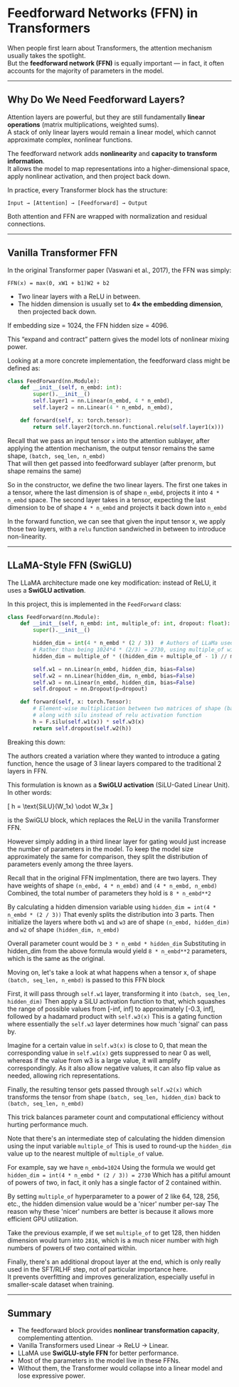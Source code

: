 # Feedforward Networks (FFN) in Transformers

When people first learn about Transformers, the attention mechanism usually takes the spotlight.  
But the **feedforward network (FFN)** is equally important — in fact, it often accounts for the majority of parameters in the model.  

---

## Why Do We Need Feedforward Layers?

Attention layers are powerful, but they are still fundamentally **linear operations** (matrix multiplications, weighted sums).  
A stack of only linear layers would remain a linear model, which cannot approximate complex, nonlinear functions.  

The feedforward network adds **nonlinearity** and **capacity to transform information**.  
It allows the model to map representations into a higher-dimensional space, apply nonlinear activation, and then project back down.  

In practice, every Transformer block has the structure:  

```
Input → [Attention] → [Feedforward] → Output
```

Both attention and FFN are wrapped with normalization and residual connections.

---

## Vanilla Transformer FFN

In the original Transformer paper (Vaswani et al., 2017), the FFN was simply:  

```
FFN(x) = max(0, xW1 + b1)W2 + b2
```

- Two linear layers with a ReLU in between.  
- The hidden dimension is usually set to **4× the embedding dimension**, then projected back down.  

If embedding size = 1024, the FFN hidden size = 4096.  

This “expand and contract” pattern gives the model lots of nonlinear mixing power.  


Looking at a more concrete implementation, the feedforward class might be defined as:

```python
class FeedForward(nn.Module):
    def __init__(self, n_embd: int):
        super().__init__()
        self.layer1 = nn.Linear(n_embd, 4 * n_embd),
        self.layer2 = nn.Linear(4 * n_embd, n_embd),

    def forward(self, x: torch.tensor):
        return self.layer2(torch.nn.functional.relu(self.layer1(x)))
```

Recall that we pass an input tensor `x` into the attention sublayer, after applying the attention mechanism, the output tensor remains the same shape, `(batch, seq_len, n_embd)`  
That will then get passed into feedforward sublayer (after prenorm, but shape remains the same)

So in the constructor, we define the two linear layers. 
The first one takes in a tensor, where the last dimension is of shape `n_embd`, projects it into `4 * n_embd` space. 
The second layer takes in a tensor, expecting the last dimension to be of shape `4 * n_embd` and projects it back down into `n_embd` 

In the forward function, we can see that given the input tensor x, we apply those two layers, with a `relu` function sandwiched in between to introduce non-linearity. 

---

## LLaMA-Style FFN (SwiGLU)

The LLaMA architecture made one key modification: instead of ReLU, it uses a **SwiGLU activation**.  

In this project, this is implemented in the `FeedForward` class:

```python
class FeedForward(nn.Module):
    def __init__(self, n_embd: int, multiple_of: int, dropout: float):
        super().__init__()

        hidden_dim = int(4 * n_embd * (2 / 3))  # Authors of LLaMa used 2/3 of 4*n_embd (To distribute num params)
        # Rather than being 1024*4 * (2/3) = 2730, using multiple_of with a value base 2 functions better (e.g. 64, 128, or 256)
        hidden_dim = multiple_of * ((hidden_dim + multiple_of - 1) // multiple_of)

        self.w1 = nn.Linear(n_embd, hidden_dim, bias=False)
        self.w2 = nn.Linear(hidden_dim, n_embd, bias=False)
        self.w3 = nn.Linear(n_embd, hidden_dim, bias=False)
        self.dropout = nn.Dropout(p=dropout)

    def forward(self, x: torch.Tensor):
        # Element-wise multiplication between two matrices of shape (batch, seq_len, hidden_dim)
        # along with silu instead of relu activation function
        h = F.silu(self.w1(x)) * self.w3(x)
        return self.dropout(self.w2(h))
```

Breaking this down:  

The authors created a variation where they wanted to introduce a gating function, hence the usage of 3 linear layers compared to the traditional 2 layers in FFN. 

This formulation is known as a **SwiGLU activation** (SiLU-Gated Linear Unit).  
In other words:

\[
h = \text{SiLU}(W_1x) \odot W_3x
\]

is the SwiGLU block, which replaces the ReLU in the vanilla Transformer FFN.  

However simply adding in a third linear layer for gating would just increase the number of parameters in the model. To keep the model size approximately the same for comparison, they split the distribution of parameters evenly among the three layers. 

Recall that in the original FFN implmentation, there are two layers. 
They have weights of shape `(n_embd, 4 * n_embd)` and `(4 * n_embd, n_embd)`
Combined, the total number of parameters they hold is `8 * n_embd**2`

By calculating a hidden dimension variable using `hidden_dim = int(4 * n_embd * (2 / 3))`
That evenly splits the distribution into 3 parts. 
Then initialize the layers where both `w1` and `w3` are of shape `(n_embd, hidden_dim)` and `w2` of shape `(hidden_dim, n_embd)`

Overall parameter count would be `3 * n_embd * hidden_dim`
Substituting in hidden_dim from the above formula would yield `8 * n_embd**2` parameters, which is the same as the original.


Moving on, let's take a look at what happens when a tensor x, of shape `(batch, seq_len, n_embd)` is passed to this FFN block

First, it will pass through `self.w1` layer, transforming it into `(batch, seq_len, hidden_dim)`
Then apply a SiLU activation function to that, which squashes the range of possible values from [-inf, inf] to approximately [-0.3, inf], followed by a hadamard product with `self.w3(x)`
This is a gating function where essentially the `self.w3` layer determines how much 'signal' can pass by.

Imagine for a certain value in `self.w3(x)` is close to 0, that mean the corresponding value in `self.w1(x)` gets suppressed to near 0 as well, whereas if the value from w3 is a large value, it will amplify correspondingly. 
As it also allow negative values, it can also flip value as needed, allowing rich representations. 

Finally, the resulting tensor gets passed through `self.w2(x)` which transforms the tensor from shape `(batch, seq_len, hidden_dim)` back to `(batch, seq_len, n_embd)`


This trick balances parameter count and computational efficiency without hurting performance much.  


Note that there's an intermediate step of calculating the hidden dimension using the input variable `multiple_of`
This is used to round-up the `hidden_dim` value up to the nearest multiple of `multiple_of` value. 

For example, say we have `n_embd=1024`
Using the formula we would get `hidden_dim = int(4 * n_embd * (2 / 3)) = 2730`
Which has a pitiful amount of powers of two, in fact, it only has a single factor of 2 contained within. 

By setting `multiple_of` hyperparameter to a power of 2 like 64, 128, 256, etc., the hidden dimension value would be a 'nicer' number per-say
The reason why these 'nicer' numbers are better is because it allows more efficient GPU utilization. 

Take the previous example, if we set `multiple_of` to get 128, then hidden dimension would turn into `2816`, which is a much nicer number with high numbers of powers of two contained within. 


Finally, there's an additional dropout layer at the end, which is only really used in the SFT/RLHF step, not of particular importance here.  
It prevents overfitting and improves generalization, especially useful in smaller-scale dataset when training. 

---

## Summary

- The feedforward block provides **nonlinear transformation capacity**, complementing attention.  
- Vanilla Transformers used Linear → ReLU → Linear.  
- LLaMA use **SwiGLU-style FFN** for better performance.  
- Most of the parameters in the model live in these FFNs.  
- Without them, the Transformer would collapse into a linear model and lose expressive power.
